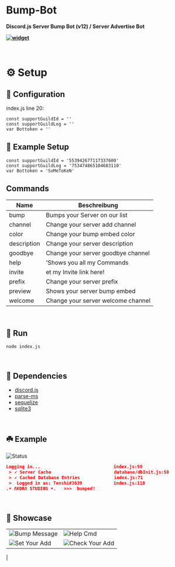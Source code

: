 # Bump-Bot
**Discord.js Server Bump Bot (v12) / Server Advertise Bot**

**[![widget](https://discord.com/api/guilds/553942677117337600/widget.png?style=banner2)](https://discord.gg/Emk2udJ)**


<br/>

# ⚙️ Setup

## 🔧 Configuration
index.js line 20:
```JS
const supportGuildId = ''
const supportGuildLog = ''
var Bottoken = ''
```

## 🤖 Example Setup
```JS
const supportGuildId = '553942677117337600'
const supportGuildLog = '753474865104683110'
var Bottoken = 'SoMeToKeN'
```

## Commands
|  Name | Beschreibung |
| ------------- | ------------- |
| bump | Bumps your Server on our list |
| channel | Change your server add channel |
| color | Change your bump embed color |
| description | Change your server description |
| goodbye | Change your server goodbye channel |
| help | 'Shows you all my Commands |
| invite | et my Invite link here! |
| prefix | Change your server prefix |
| preview | Shows your server bump embed |
| welcome | Change your server welcome channel |
</br>

## 🌿 Run
```node index.js```

</br>

## 🍂 Dependencies
* [discord.js](https://www.npmjs.com/package/discord.js)
* [parse-ms](https://www.npmjs.com/package/parse-ms)
* [sequelize](https://www.npmjs.com/package/sequelize)
* [sqlite3](https://www.npmjs.com/package/sqlite3)

</br>

## ☘️ Example
![Status](https://cdn.discordapp.com/attachments/796828284234235935/796829261112541220/unknown.png)

```json
Logging in...                            index.js:98
 > 🗸 Server Cache                        database/dbInit.js:50
 > 🗸 Cached Database Entries             index.js:71
 >  Logged in as: Tenshi#3639            index.js:118
.• ΛΚΘRΛ SΤUDΙΘS •.   >>>  bumped!
```

</br>

## 📸 Showcase
| | | 
| -- | - |
|![Bump Message](https://cdn.discordapp.com/attachments/796828284234235935/796828603802714203/unknown.png)|![Help Cmd](https://cdn.discordapp.com/attachments/796828284234235935/796831590188974130/unknown.png)|
|![Set Your Add](https://cdn.discordapp.com/attachments/796828284234235935/796828399506292816/unknown.png)|![Check Your Add](https://cdn.discordapp.com/attachments/796828284234235935/796828471837589504/unknown.png)
|